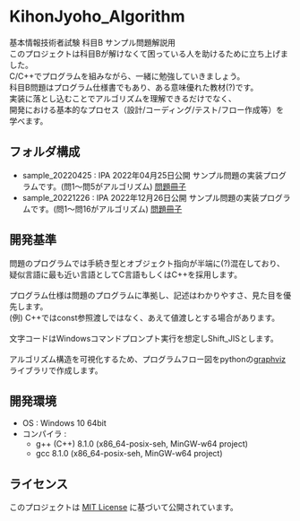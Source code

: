 # KihonJyoho_Algorithm
基本情報技術者試験 科目B サンプル問題解説用<br>
このプロジェクトは科目Bが解けなくて困っている人を助けるために立ち上げました。<br>
C/C++でプログラムを組みながら、一緒に勉強していきましょう。<br>
科目B問題はプログラム仕様書でもあり、ある意味優れた教材(?)です。<br>
実装に落とし込むことでアルゴリズムを理解できるだけでなく、<br>
開発における基本的なプロセス（設計/コーディング/テスト/フロー作成等）を学べます。<br>

## フォルダ構成
- sample_20220425 : IPA 2022年04月25日公開 サンプル問題の実装プログラムです。(問1～問5がアルゴリズム)
                    [問題冊子](https://www.ipa.go.jp/shiken/syllabus/ps6vr7000000oett-att/fe_kamoku_b_sample.pdf)
- sample_20221226 : IPA 2022年12月26日公開 サンプル問題の実装プログラムです。(問1～問16がアルゴリズム)
                    [問題冊子](https://www.ipa.go.jp/shiken/syllabus/henkou/2022/ssf7ph000000h5tb-att/fe_kamoku_b_set_sample_qs.pdf)

## 開発基準
問題のプログラムでは手続き型とオブジェクト指向が半端に(?)混在しており、<br>
疑似言語に最も近い言語としてC言語もしくはC++を採用します。<br>
<br>
プログラム仕様は問題のプログラムに準拠し、記述はわかりやすさ、見た目を優先します。<br>
(例) C++ではconst参照渡しではなく、あえて値渡しとする場合があります。<br>
<br>
文字コードはWindowsコマンドプロンプト実行を想定しShift_JISとします。<br>
<br>
アルゴリズム構造を可視化するため、プログラムフロー図をpythonの[graphviz](https://graphviz.org/)ライブラリで作成します。

## 開発環境
- OS : Windows 10 64bit
- コンパイラ :
  - g++ (C++) 8.1.0 (x86_64-posix-seh, MinGW-w64 project)
  - gcc 8.1.0 (x86_64-posix-seh, MinGW-w64 project)

## ライセンス
このプロジェクトは [MIT License](LICENSE) に基づいて公開されています。
